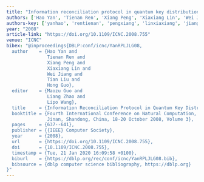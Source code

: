 ```yaml
---
title: "Information reconciliation protocol in quantum key distribution system"
authors: ['Hao Yan', 'Tienan Ren', 'Xiang Peng', 'Xiaxiang Lin', 'Wei Jiang', 'Tian Liu 0001', 'Hong Guo']
authors-key: ['yanhao', 'rentienan', 'pengxiang', 'linxiaxiang', 'jiangwei', 'liutian', 'guohong']
year: "2008"
article-link: "https://doi.org/10.1109/ICNC.2008.755"
venue: "ICNC"
bibex: "@inproceedings{DBLP:conf/icnc/YanRPLJLG08,
  author    = {Hao Yan and
               Tienan Ren and
               Xiang Peng and
               Xiaxiang Lin and
               Wei Jiang and
               Tian Liu and
               Hong Guo},
  editor    = {Maozu Guo and
               Liang Zhao and
               Lipo Wang},
  title     = {Information Reconciliation Protocol in Quantum Key Distribution System},
  booktitle = {Fourth International Conference on Natural Computation, {ICNC} 2008,
               Jinan, Shandong, China, 18-20 October 2008, Volume 3},
  pages     = {637--641},
  publisher = {{IEEE} Computer Society},
  year      = {2008},
  url       = {https://doi.org/10.1109/ICNC.2008.755},
  doi       = {10.1109/ICNC.2008.755},
  timestamp = {Tue, 21 Jan 2020 16:09:58 +0100},
  biburl    = {https://dblp.org/rec/conf/icnc/YanRPLJLG08.bib},
  bibsource = {dblp computer science bibliography, https://dblp.org}
}"
---
```

